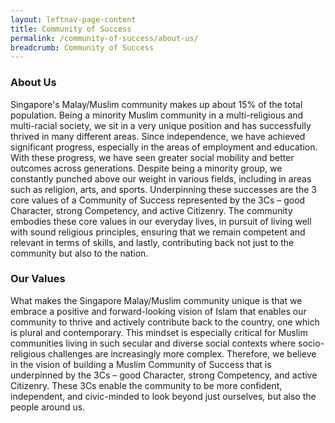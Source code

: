 ```yaml
---
layout: leftnav-page-content
title: Community of Success
permalink: /community-of-success/about-us/
breadcrumb: Community of Success
---
```

### **About Us**
Singapore's Malay/Muslim community makes up about 15% of the total population. Being a minority Muslim community in a multi-religious and multi-racial society, we sit in a very unique position and has successfully thrived in many different areas. Since independence, we have achieved significant progress, especially in the areas of employment and education. With these progress, we have seen greater social mobility and better outcomes across generations. Despite being a minority group, we constantly punched above our weight in various fields, including in areas such as religion, arts, and sports. Underpinning these successes are the 3 core values of a Community of Success represented by the 3Cs – good Character, strong Competency, and active Citizenry. The community embodies these core values in our everyday lives, in pursuit of living well with sound religious principles, ensuring that we remain competent and relevant in terms of skills, and lastly, contributing back not just to the community but also to the nation.

### **Our Values**
What makes the Singapore Malay/Muslim community unique is that we embrace a positive and forward-looking vision of Islam that enables our community to thrive and actively contribute back to the country, one which is plural and contemporary. This mindset is especially critical for Muslim communities living in such secular and diverse social contexts where socio-religious challenges are increasingly more complex. Therefore, we believe in the vision of building a Muslim Community of Success that is underpinned by the 3Cs – good Character, strong Competency, and active Citizenry. These 3Cs enable the community to be more confident, independent, and civic-minded to look beyond just ourselves, but also the people around us.
